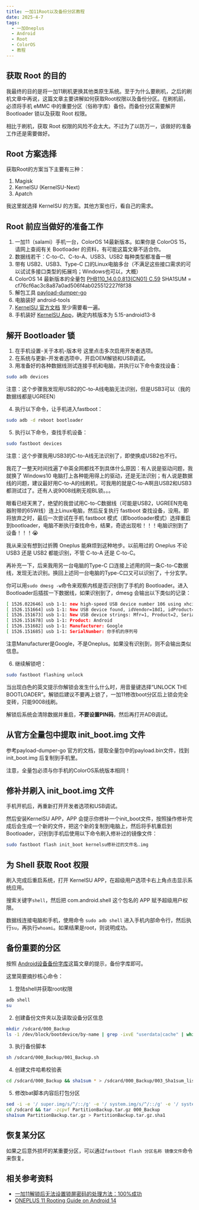 ```yaml
---
title: 一加11Root以及备份分区教程
date: 2025-4-7
tags:
  - 一加Oneplus
  - Android
  - Root
  - ColorOS
  - 教程
---
```


## 获取 Root 的目的

我最终的目的是将一加11刷机更换其他类原生系统。至于为什么要刷机，之后的刷机文章中再说，这篇文章主要讲解如何获取Root权限以及备份分区。在刷机前，必须将手机 eMMC 中的重要分区（俗称字库）备份。而备份分区需要解开 Bootloader 锁以及获取 Root 权限。

相比于刷机，获取 Root 权限的风险不会太大。不过为了以防万一，该做好的准备工作还是需要做好。

## Root 方案选择

获取Root的方案当下主要有三种：

1. Magisk
2. KernelSU (KernelSU-Next)
3. Apatch

我这里就选择 KernelSU 的方案。其他方案也行，看自己的需求。

## Root 前应当做好的准备工作

1. 一加11（salami）手机一台，ColorOS 14最新版本。如果你是 ColorOS 15，请网上查阅有关 Bootloader 的资料，有可能这篇文章不适合你。
2. 数据线若干：C-to-C、C-to-A、USB3、USB2 每种类型都准备一根
3. 带有 USB2、USB3、Type-C 口的Linux电脑多台（不满足这些接口需求的可以试试多接口类型的拓展坞；Windows也可以，大概）
4. ColorOS 14 最新版本的全量包 [PHB110_14.0.0.813(CN01) C.59](<https://yun.daxiaamu.com/OnePlus_Roms/%E4%B8%80%E5%8A%A0OnePlus%2011/ColorOS%20PHB110_14.0.0.813(CN01)%20C.59/>) SHA1SUM = cf76cf6ac3c8a87a0ad506f4ab025512227f8f38
5. 解包工具 [payload-dumper-go](https://github.com/ssut/payload-dumper-go)
6. 电脑装好 android-tools
7. [KernelSU 官方文档](https://kernelsu.org/zh_CN/guide/what-is-kernelsu.html) 至少需要看一遍。
8. 手机装好 [KernelSU App](https://github.com/tiann/KernelSU/releases)，确定内核版本为 5.15-android13-8

## 解开 Bootloader 锁

1. 在手机设置-关于本机-版本号 这里点击多次启用开发者选项。
2. 在系统与更新-开发者选项中，开启OEM解锁和USB调试。
3. 用准备好的各种数据线测试连接手机和电脑，并执行以下命令查找设备：

```bash
sudo adb devices
```

注意：这个步骤我发现用USB2的C-to-A线电脑无法识别，但是USB3可以（我的数据线都是UGREEN）

4. 执行以下命令，让手机进入fastboot：

```bash
sudo adb -d reboot bootloader
```

5. 执行以下命令，查找手机设备：

```bash
sudo fastboot devices
```

注意：这个步骤我用USB3的C-to-A线无法识别了，即使换成USB2也不行。

我花了一整天时间找遍了中英全网都找不到具体什么原因：有人说是驱动问题，我就换了 Windows10 电脑打上各种能用得上的驱动，还是无法识别；有人说是数据线的问题，建议最好用C-to-A的线刷机，可我用的就是C-to-A啊且USB2和USB3都测试过了。还有人说9008线刷无视BL锁。。。

眼看已经天黑了，绝望的我尝试用C-to-C数据线（可能是USB2，UGREEN充电器附带的65W线）连上Linux电脑，然后反复执行 fastboot 查找设备，没用。即将放弃之时，最后一次尝试在手机 fastboot 模式（即bootloader模式）选择重启到bootloader，电脑不断执行查找命令，结果，奇迹出现啦！！！电脑识别到了设备！！！😭

我从来没有想到过折腾 Oneplus 能麻烦到这种地步。以前用过的 Oneplus 不论 USB3 还是 USB2 都能识别，不管 C-to-A 还是 C-to-C。

再补充一下，后来我用另一台电脑的Type-C 口连接上述用的同一条C-to-C数据线，发现无法识别。换回上述同一台电脑的Type-C口又可以识别了，十分玄学。

你可以用`sudo dmesg -w`命令来观察内核是否识别到了手机的 Bootloader。进入Bootloader后插拔一下数据线，如果识别到了，dmesg 会输出以下类似的记录：

```bash
[ 1526.022646] usb 1-1: new high-speed USB device number 106 using xhci_hcd
[ 1526.151664] usb 1-1: New USB device found, idVendor=18d1, idProduct=d00d, bcdDevice= 1.00
[ 1526.151673] usb 1-1: New USB device strings: Mfr=1, Product=2, SerialNumber=3
[ 1526.151678] usb 1-1: Product: Android
[ 1526.151682] usb 1-1: Manufacturer: Google
[ 1526.151685] usb 1-1: SerialNumber: 你手机的序列号
```

注意Manufacturer是Google，不是Oneplus。如果没有识别到，则不会输出类似信息。

6. 继续解锁吧：

```bash
sudo fastboot flashing unlock
```

当出现白色的英文提示你解锁会发生什么什么时，用音量键选择“UNLOCK THE BOOTLOADER”。解锁后建议不要再上锁了，一加11修改boot分区后上锁会完全变砖，只能9008线刷。

解锁后系统会清除数据并重启，**不要设置PIN码**，然后再打开ADB调试。

## 从官方全量包中提取 init_boot.img 文件

参考payload-dumper-go 官方的文档，提取全量包中的payload.bin文件，找到 init_boot.img 后复制到手机里。

注意，全量包必须与你手机的ColorOS系统版本相同！

## 修补并刷入 init_boot.img 文件

手机开机后，再重新打开开发者选项和USB调试。

然后安装KernelSU APP，APP 会提示你修补一个init_boot文件，按照操作修补完成后会生成一个新的文件，把这个新的复制到电脑上，然后将手机重启到Bootloader，识别到手机后使用以下命令刷入修补过的镜像文件：

```bash
sudo fastboot flash init_boot kernelsu修补过的文件名.img
```

## 为 Shell 获取 Root 权限

刷入完成后重启系统，打开 KernelSU APP，在超级用户选项卡右上角点击显示系统应用。

搜索关键字`shell`，然后把 com.android.shell 这个包名的 APP 赋予超级用户权限。

数据线连接电脑和手机，使用命令 `sudo adb shell` 进入手机内部命令行，然后执行`su`，再执行`whoami`。如果结果是root，则说明成功。

## 备份重要的分区

按照 [Android设备备份字库](https://mrwei95.github.io/2024/08/16/Backup-Flash-Memory/)这篇文章的提示，备份字库即可。

这里简要摘抄核心命令：

1. 登陆shell并获取root权限

```bash
adb shell
su
```

2. 创建备份文件夹以及读取设备分区信息

```bash
mkdir /sdcard/000_Backup
ls -1 /dev/block/bootdevice/by-name | grep -ixvE "userdata|cache" | while IFS= read -r name; do echo "dd if=/dev/block/bootdevice/by-name/$name of=/sdcard/000_Backup/$name.img" >> /sdcard/000_Backup/001_Backup.sh; echo "fastboot flash $name $name.img" >> /sdcard/000_Backup/002_Restore.bat; done
```

3. 执行备份脚本

```bash
sh /sdcard/000_Backup/001_Backup.sh
```

4. 创建文件哈希校验表

```bash
cd /sdcard/000_Backup && sha1sum * > /sdcard/000_Backup/003_Sha1sum_list.txt
```

5. 修改bat脚本内容后打包分区

```bash
sed -i -e '/ super.img/s/^/::/g' -e '/ system.img/s/^/::/g' -e '/ system_a.img/s/^/::/g' -e '/ system_b.img/s/^/::/g' -e '/ vendor.img/s/^/::/g' -e '/ vendor_a.img/s/^/::/g' -e '/ vendor_b.img/s/^/::/g' -e '/ mmcblk0.img/s/^/::/g' -e '/ sda.img/s/^/::/g' -e '/ sdb.img/s/^/::/g' -e '/ sdc.img/s/^/::/g' -e '/ sdd.img/s/^/::/g' -e '/ sde.img/s/^/::/g' -e '/ sdf.img/s/^/::/g' -e '/ sdg.img/s/^/::/g' /sdcard/000_Backup/002_Restore.bat
cd /sdcard && tar -zcpvf PartitionBackup.tar.gz 000_Backup
sha1sum PartitionBackup.tar.gz > PartitionBackup.tar.gz.sha1
```

## 恢复某分区

如果之后意外损坏的某重要分区，可以通过`fastboot flash 分区名称 镜像文件`命令来恢复。

## 相关参考资料

- [一加11解锁后无法设置锁屏密码的处理方法：100%成功](https://www.daxiaamu.com/7601/)
- [ONEPLUS 11 Rooting Guide on Android 14](https://xdaforums.com/t/oneplus-11-rooting-guide-on-android-14.4632983/)
